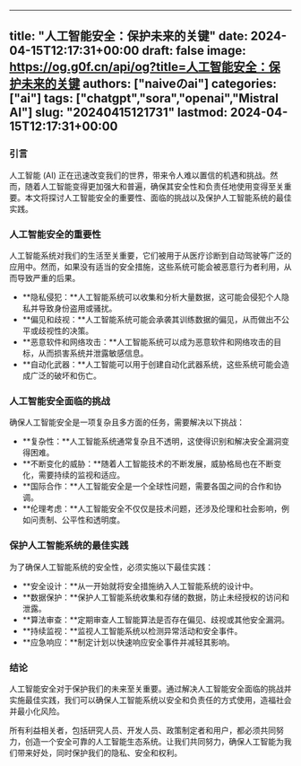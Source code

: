 
---
title: "人工智能安全：保护未来的关键"
date: 2024-04-15T12:17:31+00:00
draft: false
image: https://og.g0f.cn/api/og?title=人工智能安全：保护未来的关键
authors: ["naiveのai"]
categories: ["ai"]
tags: ["chatgpt","sora","openai","Mistral AI"]
slug: "20240415121731"
lastmod: 2024-04-15T12:17:31+00:00
---
### 引言

人工智能 (AI) 正在迅速改变我们的世界，带来令人难以置信的机遇和挑战。然而，随着人工智能变得更加强大和普遍，确保其安全性和负责任地使用变得至关重要。本文将探讨人工智能安全的重要性、面临的挑战以及保护人工智能系统的最佳实践。

### 人工智能安全的重要性

人工智能系统对我们的生活至关重要，它们被用于从医疗诊断到自动驾驶等广泛的应用中。然而，如果没有适当的安全措施，这些系统可能会被恶意行为者利用，从而导致严重的后果。

* **隐私侵犯：**人工智能系统可以收集和分析大量数据，这可能会侵犯个人隐私并导致身份盗用或骚扰。
* **偏见和歧视：**人工智能系统可能会承袭其训练数据的偏见，从而做出不公平或歧视性的决策。
* **恶意软件和网络攻击：**人工智能系统可以成为恶意软件和网络攻击的目标，从而损害系统并泄露敏感信息。
* **自动化武器：**人工智能可以用于创建自动化武器系统，这些系统可能会造成广泛的破坏和伤亡。

### 人工智能安全面临的挑战

确保人工智能安全是一项复杂且多方面的任务，需要解决以下挑战：

* **复杂性：**人工智能系统通常复杂且不透明，这使得识别和解决安全漏洞变得困难。
* **不断变化的威胁：**随着人工智能技术的不断发展，威胁格局也在不断变化，需要持续的监视和适应。
* **国际合作：**人工智能安全是一个全球性问题，需要各国之间的合作和协调。
* **伦理考虑：**人工智能安全不仅仅是技术问题，还涉及伦理和社会影响，例如问责制、公平性和透明度。

### 保护人工智能系统的最佳实践

为了确保人工智能系统的安全性，必须实施以下最佳实践：

* **安全设计：**从一开始就将安全措施纳入人工智能系统的设计中。
* **数据保护：**保护人工智能系统收集和存储的数据，防止未经授权的访问和泄露。
* **算法审查：**定期审查人工智能算法是否存在偏见、歧视或其他安全漏洞。
* **持续监视：**监视人工智能系统以检测异常活动和安全事件。
* **应急响应：**制定计划以快速响应安全事件并减轻其影响。

### 结论

人工智能安全对于保护我们的未来至关重要。通过解决人工智能安全面临的挑战并实施最佳实践，我们可以确保人工智能系统以安全和负责任的方式使用，造福社会并最小化风险。

所有利益相关者，包括研究人员、开发人员、政策制定者和用户，都必须共同努力，创造一个安全可靠的人工智能生态系统。让我们共同努力，确保人工智能为我们带来好处，同时保护我们的隐私、安全和权利。